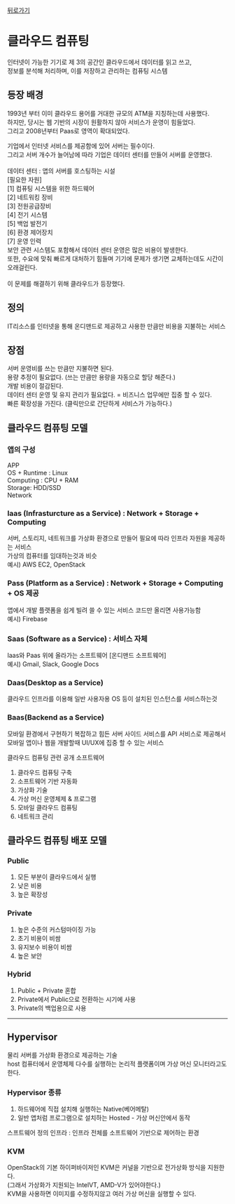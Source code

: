 [뒤로가기](../../README.md)

# 클라우드 컴퓨팅

인터넷이 가능한 기기로 제 3의 공간인 클라우드에서 데이터를 읽고 쓰고, <br>
정보를 분석해 처리하며, 이를 저장하고 관리하는 컴퓨팅 시스템<br>

## 등장 배경

1993년 부터 이미 클라우드 용어를 거대한 규모의 ATM을 지칭하는데 사용했다.<br>
하지만, 당시는 웹 기반의 시장이 원활하지 않아 서비스가 운영이 힘들었다.<br>
그리고 2008년부터 Paas로 영역이 확대되었다.<br>

기업에서 인터넷 서비스를 제공함에 있어 서버는 필수이다.<br>
그리고 서버 개수가 늘어남에 따라 기업은 데이터 센터를 만들어 서버를 운영했다.
<br><br>
데이터 센터 : 앱의 서버를 호스팅하는 시설
<br> [필요한 자원]<br>
[1] 컴퓨팅 시스템을 위한 하드웨어<br>
[2] 네트워킹 장비<br>
[3] 전원공급장비<br>
[4] 전기 시스템<br>
[5] 백업 발전기<br>
[6] 환경 제어장치<br>
[7] 운영 인력
<br> 보안 관련 시스템도 포함해서 데이터 센터 운영은 많은 비용이 발생한다.
<br> 또한, 수요에 맞춰 빠르게 대처하기 힘들며 기기에 문제가 생기면 교체하는데도 시간이 오래걸린다.<br><br>
이 문제를 해결하기 위해 클라우드가 등장했다.

## 정의

IT리소스를 인터넷을 통해 온디맨드로 제공하고 사용한 만큼만 비용을 지불하는 서비스<br>

## 장점

서버 운영비를 쓰는 만큼만 지불하면 된다.<br>
용량 추정이 필요없다. (쓰는 만큼만 용량을 자동으로 할당 해준다.)<br>
개발 비용이 절감된다.<br>
데이터 센터 운영 및 유지 관리가 필요없다. = 비즈니스 업무에만 집중 할 수 있다.<br>
빠른 확장성을 가진다. (클릭만으로 간단하게 서비스가 가능하다.)<br>

## 클라우드 컴퓨팅 모델

### 앱의 구성

APP<br>
OS + Runtime : Linux<br>
Computing : CPU + RAM<br>
Storage: HDD/SSD<br>
Network<br>

### Iaas (Infrasturcture as a Service) : Network + Storage + Computing

서버, 스토리지, 네트워크를 가상화 환경으로 만들어 필요에 따라 인프라 자원을 제공하는 서비스<br>
가상의 컴퓨터를 임대하는것과 비슷<br>
예시) AWS EC2, OpenStack<br>

### Pass (Platform as a Service) : Network + Storage + Computing + OS 제공

앱에서 개발 플랫폼을 쉽게 빌려 쓸 수 있는 서비스
코드만 올리면 사용가능함<br>
예시) Firebase<br>

### Saas (Software as a Service) : 서비스 자체

Iaas와 Paas 위에 올라가는 소프트웨어 [온디맨드 소프트웨어]<br>
예시) Gmail, Slack, Google Docs<br>

### Daas(Desktop as a Service)

클라우드 인프라를 이용해 일반 사용자용 OS 등이 설치된 인스턴스를 서비스하는것<br>

### Baas(Backend as a Service)

모바일 환경에서 구현하기 복잡하고 힘든 서버 사이드 서비스를 API 서비스로 제공해서<br>
모바일 앱이나 웹을 개발할때 UI/UX에 집중 할 수 있는 서비스<br>

클라우드 컴퓨팅 관련 공개 소프트웨어<br>

1. 클라우드 컴퓨팅 구축
2. 소프트웨어 기반 자동화
3. 가상화 기술
4. 가상 머신 운영체제 & 프로그램
5. 모바일 클라우드 컴퓨팅
6. 네트워크 관리

## 클라우드 컴퓨팅 배포 모델<br>

### Public

1. 모든 부분이 클라우드에서 실행
2. 낮은 비용
3. 높은 확장성

### Private

1. 높은 수준의 커스텀마이징 가능
2. 초기 비용이 비쌈
3. 유지보수 비용이 비쌈
4. 높은 보안

### Hybrid

1. Public + Private 혼합
2. Private에서 Public으로 전환하는 시기에 사용
3. Private의 백업용으로 사용

---

## Hypervisor

물리 서버를 가상화 환경으로 제공하는 기술<br>
host 컴퓨터에서 운영체제 다수를 실행하는 논리적 플랫폼이며 가상 머신 모니터라고도 한다.<br>

### Hypervisor 종류

1. 하드웨어에 직접 설치해 실행하는 Native(베어메탈)
2. 일반 앱처럼 프로그램으로 설치하는 Hosted - 가상 머신안에서 동작

스프트웨어 정의 인프라 : 인프라 전체를 소프트웨어 기반으로 제어하는 환경<br>

### KVM

OpenStack의 기본 하이퍼바이저인 KVM은 커널을 기반으로 전가상화 방식을 지원한다.<br>
(그래서 가상화가 지원되는 IntelVT, AMD-V가 있어야한다.)<br>
KVM을 사용하면 이미지를 수정하지않고 여러 가상 머신을 실행할 수 있다.<br>
